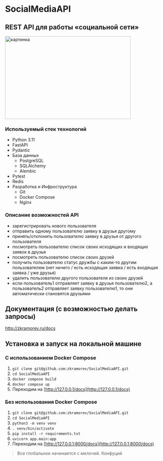 # SocialMediaAPI
## REST API для работы «социальной сети»
<image src="https://graphicsland.ru/wp-content/uploads/social_icons_circle_color.png" alt="картинка" width="410" height="270">

### Используемый стек технологий
* Python 3.11
* FastAPI
* Pydantic
* База данных
    + PostgreSQL
    + SQLAlchemy
    + Alembic
* Pytest
* Redis
* Разработка и Инфроструктура
    + Git
    + Docker Compose
    + Nginx

### Описание возможностей API
- зарегистрировать нового пользователя
- отправить одному пользователю заявку в друзья другому
- принять/отклонить пользователю заявку в друзья от другого
пользователя
- посмотреть пользователю список своих исходящих и входящих заявок
в друзья
- посмотреть пользователю список своих друзей
- получить пользователю статус дружбы с каким-то другим
пользователем (нет ничего / есть исходящая заявка / есть входящая
заявка / уже друзья)
- удалить пользователю другого пользователя из своих друзей
- если пользователь1 отправляет заявку в друзья пользователю2, а
пользователь2 отправляет заявку пользователю1, то они автоматически
становятся друзьями

## Документация (с возможностью делать запросы)
http://zkramorev.ru/docs
## Установка и запуск на локальной машине
### **С** использованием Docker Compose
1. ```git clone git@github.com:zkramorev/SocialMediaAPI.git```
2. ```cd SocialMediaAPI```
3. ```docker compose build```
4. ```docker compose up```
5. Переходим на [http://127.0.0.1/docs](http://127.0.0.1/docs) 
### **Без** использования Docker Compose
1. ```git clone git@github.com:zkramorev/SocialMediaAPI.git```
2. ```cd SocialMediaAPI```
3. ```python3 -m venv venv ```
4. ```. venv/bin/activate```
5. ```pip install -r requirements.txt```
6. ```uvicorn app.main:app```
7. Переходим на [http://127.0.0.1:8000/docs](http://127.0.0.1:8000/docs)


>Все глобальное начинается с мелочей.
>Конфуций